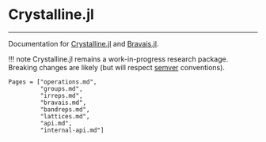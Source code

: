 # Crystalline.jl

---

Documentation for [Crystalline.jl](https://github.com/thchr/Crystalline.jl) and [Bravais.jl](https://github.com/thchr/Crystalline.jl/tree/master/Bravais).

!!! note
    Crystalline.jl remains a work-in-progress research package. 
    Breaking changes are likely (but will respect [semver](https://semver.org/) conventions).

```@contents
Pages = ["operations.md",
         "groups.md",
         "irreps.md",
         "bravais.md",
         "bandreps.md",
         "lattices.md",
         "api.md",
         "internal-api.md"]
```